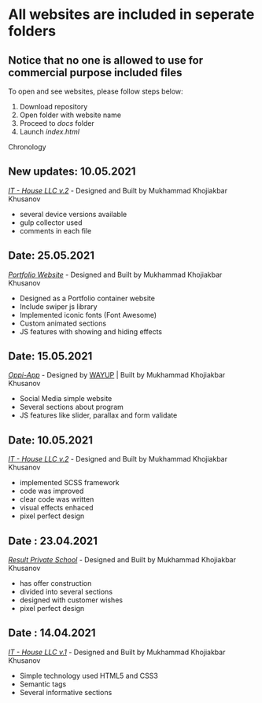 # All websites are included in seperate folders

## Notice that no one is allowed to use for commercial purpose included files

To open and see websites, please follow steps below:
1. Download repository
2. Open folder with website name
3. Proceed to *docs* folder
4. Launch *index.html*

Chronology

New updates: 10.05.2021
---
*[IT - House LLC v.2](https://it-house-llc.netlify.app/)* - Designed and Built by Mukhammad Khojiakbar Khusanov

- several device versions available
- gulp collector used
- comments in each file

Date: 25.05.2021
---
*[Portfolio Website](https://khusanov-m-r.netlify.app/)* - Designed and Built by Mukhammad Khojiakbar Khusanov

- Designed as a Portfolio container website
- Include swiper js library
- Implemented iconic fonts (Font Awesome)
- Custom animated sections
- JS features with showing and hiding effects


Date: 15.05.2021
---
*[Oppi-App](https://oppai.netlify.app/)* - Designed by [WAYUP](https://wayup.in/) | Built by Mukhammad Khojiakbar Khusanov

- Social Media simple website
- Several sections about program
- JS features like slider, parallax and form validate

Date: 10.05.2021
---
*[IT - House LLC v.2](https://it-house-llc.netlify.app/)* - Designed and Built by Mukhammad Khojiakbar Khusanov

- implemented SCSS framework
- code was improved
- clear code was written
- visual effects enhaced
- pixel perfect design

Date : 23.04.2021
---
*[Result Private School](https://result-private-school.netlify.app/)* - Designed and Built by Mukhammad Khojiakbar Khusanov

- has offer construction
- divided into several sections
- designed with customer wishes
- pixel perfect design

Date : 14.04.2021
---
*[IT - House LLC v.1](https://607cff8839599b8906421dba--it-house-llc.netlify.app/)* - Designed and Built by Mukhammad Khojiakbar Khusanov

- Simple technology used HTML5 and CSS3
- Semantic tags
- Several informative sections
